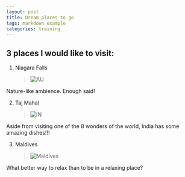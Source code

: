```yaml
---
layout: post
title: Dream places to go
tags: markdown example
categories: training
---
```



## 3 places I would like to visit:
1. Niagara Falls
   >![AU](https://upload.wikimedia.org/wikipedia/commons/thumb/0/05/Niagara-Falls-Horseshoe-Falls-view.jpg/640px-Niagara-Falls-Horseshoe-Falls-view.jpg)

Nature-like ambience. Enough said!

2. Taj Mahal
   >![IN](https://upload.wikimedia.org/wikipedia/commons/thumb/7/74/Taj_Mahal%2C_Agra%2C_India_edit2.jpg/640px-Taj_Mahal%2C_Agra%2C_India_edit2.jpg)

Aside from visiting one of the 8 wonders of the world, India has some amazing dishes!!!
   
3. Maldives
   >![Maldives](https://upload.wikimedia.org/wikipedia/commons/thumb/e/eb/1_Maldives%2C_Indian_Ocean%2C_Asia.jpg/640px-1_Maldives%2C_Indian_Ocean%2C_Asia.jpg)

What better way to relax than to be in a relaxing place?
